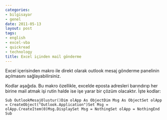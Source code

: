 ```yaml
---
categories:
- bilgisayar
- genel
date: 2011-05-13
layout: post
tags:
- english
- excel-vba
- quickread
- technology
title: Excel içinden mail gönderme
---
```


Excel içerisinden makro ile direkt olarak outlook mesaj gönderme panelinin açılmasını sağlayabilirsiniz.  
  
Kodlar aşağıda. Bu makro özellikle, excelde eposta adresleri barındırıp her birine mail atmak işi rutin halde ise işe yarar bir çözüm olacaktır. İşte kodlar:  

```
Sub OutlookMesajOlustur()Dim olApp As ObjectDim Msg As ObjectSet olApp = CreateObject("Outlook.Application")Set Msg = olApp.CreateItem(0)Msg.DisplaySet Msg = NothingSet olApp = NothingEnd Sub
```
